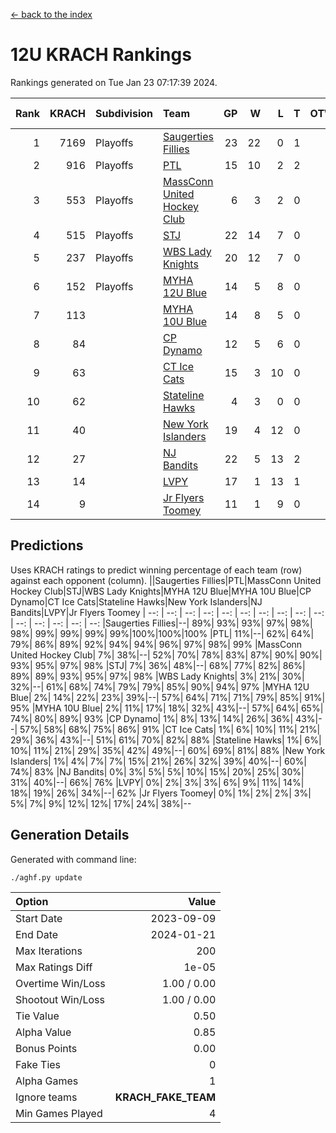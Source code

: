 [<- back to the index](readme.md)
# 12U KRACH Rankings
Rankings generated on Tue Jan 23 07:17:39 2024.

Rank|KRACH|Subdivision|Team|GP|W|L|T|OTW|OTL|SoS|Exp Wins|Win Diff
---:|---:|:---|:---|---:|---:|---:|---:|---:|---:|---:|---:|---:
1|7169|Playoffs|[Saugerties Fillies](https://gamesheetstats.com/seasons/3663/teams/140805/schedule)|23|22|0|1|0|0|209|23.3|-0.0
2|916|Playoffs|[PTL](https://gamesheetstats.com/seasons/3663/teams/140798/schedule)|15|10|2|2|0|1|1087|11.9|0.0
3|553|Playoffs|[MassConn United Hockey Club](https://gamesheetstats.com/seasons/3663/teams/140797/schedule)|6|3|2|0|1|0|1173|4.9|0.0
4|515|Playoffs|[STJ](https://gamesheetstats.com/seasons/3663/teams/140800/schedule)|22|14|7|0|1|0|870|15.9|0.0
5|237|Playoffs|[WBS Lady Knights](https://gamesheetstats.com/seasons/3663/teams/140808/schedule)|20|12|7|0|1|0|1162|13.9|0.0
6|152|Playoffs|[MYHA 12U Blue](https://gamesheetstats.com/seasons/3663/teams/140799/schedule)|14|5|8|0|0|1|887|5.9|0.0
7|113||[MYHA 10U Blue](https://gamesheetstats.com/seasons/3663/teams/140806/schedule)|14|8|5|0|0|1|597|8.9|0.0
8|84||[CP Dynamo](https://gamesheetstats.com/seasons/3663/teams/140802/schedule)|12|5|6|0|0|1|1735|5.9|0.0
9|63||[CT Ice Cats](https://gamesheetstats.com/seasons/3663/teams/140801/schedule)|15|3|10|0|1|1|1135|4.9|0.0
10|62||[Stateline Hawks](https://gamesheetstats.com/seasons/3663/teams/174606/schedule)|4|3|0|0|0|1|20|3.9|0.0
11|40||[New York Islanders](https://gamesheetstats.com/seasons/3663/teams/140809/schedule)|19|4|12|0|2|1|844|6.9|0.0
12|27||[NJ Bandits](https://gamesheetstats.com/seasons/3663/teams/140807/schedule)|22|5|13|2|1|1|1341|7.9|0.0
13|14||[LVPY](https://gamesheetstats.com/seasons/3663/teams/140804/schedule)|17|1|13|1|2|0|567|4.4|0.0
14|9||[Jr Flyers Toomey](https://gamesheetstats.com/seasons/3663/teams/140803/schedule)|11|1|9|0|0|1|175|1.9|0.0

## Predictions
Uses KRACH ratings to predict winning percentage of each team (row) against each opponent (column).
||Saugerties Fillies|PTL|MassConn United Hockey Club|STJ|WBS Lady Knights|MYHA 12U Blue|MYHA 10U Blue|CP Dynamo|CT Ice Cats|Stateline Hawks|New York Islanders|NJ Bandits|LVPY|Jr Flyers Toomey
| --: | --: | --: | --: | --: | --: | --: | --: | --: | --: | --: | --: | --: | --: | --: 
|Saugerties Fillies|--| 89%| 93%| 93%| 97%| 98%| 98%| 99%| 99%| 99%| 99%|100%|100%|100%
|PTL| 11%|--| 62%| 64%| 79%| 86%| 89%| 92%| 94%| 94%| 96%| 97%| 98%| 99%
|MassConn United Hockey Club|  7%| 38%|--| 52%| 70%| 78%| 83%| 87%| 90%| 90%| 93%| 95%| 97%| 98%
|STJ|  7%| 36%| 48%|--| 68%| 77%| 82%| 86%| 89%| 89%| 93%| 95%| 97%| 98%
|WBS Lady Knights|  3%| 21%| 30%| 32%|--| 61%| 68%| 74%| 79%| 79%| 85%| 90%| 94%| 97%
|MYHA 12U Blue|  2%| 14%| 22%| 23%| 39%|--| 57%| 64%| 71%| 71%| 79%| 85%| 91%| 95%
|MYHA 10U Blue|  2%| 11%| 17%| 18%| 32%| 43%|--| 57%| 64%| 65%| 74%| 80%| 89%| 93%
|CP Dynamo|  1%|  8%| 13%| 14%| 26%| 36%| 43%|--| 57%| 58%| 68%| 75%| 86%| 91%
|CT Ice Cats|  1%|  6%| 10%| 11%| 21%| 29%| 36%| 43%|--| 51%| 61%| 70%| 82%| 88%
|Stateline Hawks|  1%|  6%| 10%| 11%| 21%| 29%| 35%| 42%| 49%|--| 60%| 69%| 81%| 88%
|New York Islanders|  1%|  4%|  7%|  7%| 15%| 21%| 26%| 32%| 39%| 40%|--| 60%| 74%| 83%
|NJ Bandits|  0%|  3%|  5%|  5%| 10%| 15%| 20%| 25%| 30%| 31%| 40%|--| 66%| 76%
|LVPY|  0%|  2%|  3%|  3%|  6%|  9%| 11%| 14%| 18%| 19%| 26%| 34%|--| 62%
|Jr Flyers Toomey|  0%|  1%|  2%|  2%|  3%|  5%|  7%|  9%| 12%| 12%| 17%| 24%| 38%|--

## Generation Details

Generated with command line:
```
./aghf.py update
```

| Option | Value |
| :----- | ----: |
| Start Date | 2023-09-09 |
| End Date | 2024-01-21 |
| Max Iterations | 200 |
| Max Ratings Diff | 1e-05 |
| Overtime Win/Loss | 1.00 / 0.00 |
| Shootout Win/Loss | 1.00 / 0.00 |
| Tie Value | 0.50 |
| Alpha Value | 0.85 |
| Bonus Points | 0.00 |
| Fake Ties | 0 |
| Alpha Games | 1 |
| Ignore teams | __KRACH_FAKE_TEAM__ |
| Min Games Played | 4 |

